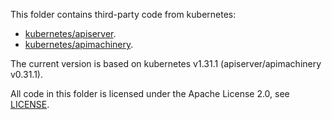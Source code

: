 This folder contains third-party code from kubernetes:

- [kubernetes/apiserver](https://github.com/kubernetes/apiserver).
- [kubernetes/apimachinery](https://github.com/kubernetes/apimachinery).

The current version is based on kubernetes v1.31.1 (apiserver/apimachinery v0.31.1).

All code in this folder is licensed under the Apache License 2.0, see [LICENSE](LICENSE).
